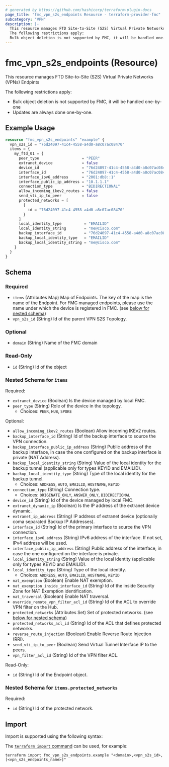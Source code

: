 ```yaml
---
# generated by https://github.com/hashicorp/terraform-plugin-docs
page_title: "fmc_vpn_s2s_endpoints Resource - terraform-provider-fmc"
subcategory: "VPN"
description: |-
  This resource manages FTD Site-to-Site (S2S) Virtual Private Networks (VPNs) Endpints
  The following restrictions apply:
  Bulk object deletion is not supported by FMC, it will be handled one-by-oneUpdates are always done one-by-one.
---
```


# fmc_vpn_s2s_endpoints (Resource)

This resource manages FTD Site-to-Site (S2S) Virtual Private Networks (VPNs) Endpints

The following restrictions apply:
  - Bulk object deletion is not supported by FMC, it will be handled one-by-one
  - Updates are always done one-by-one.

## Example Usage

```terraform
resource "fmc_vpn_s2s_endpoints" "example" {
  vpn_s2s_id = "76d24097-41c4-4558-a4d0-a8c07ac08470"
  items = {
    my_ftd_01 = {
      peer_type                   = "PEER"
      extranet_device             = false
      device_id                   = "76d24097-41c4-4558-a4d0-a8c07ac08470"
      interface_id                = "76d24097-41c4-4558-a4d0-a8c07ac08470"
      interface_ipv6_address      = "2001:db8::1"
      interface_public_ip_address = "10.1.1.1"
      connection_type             = "BIDIRECTIONAL"
      allow_incoming_ikev2_routes = false
      send_vti_ip_to_peer         = false
      protected_networks = [
        {
          id = "76d24097-41c4-4558-a4d0-a8c07ac08470"
        }
      ]
      local_identity_type          = "EMAILID"
      local_identity_string        = "me@cisco.com"
      backup_interface_id          = "76d24097-41c4-4558-a4d0-a8c07ac08470"
      backup_local_identity_type   = "EMAILID"
      backup_local_identity_string = "me@cisco.com"
    }
  }
}
```

<!-- schema generated by tfplugindocs -->
## Schema

### Required

- `items` (Attributes Map) Map of Endpoints. The key of the map is the name of the Endpoint.  For FMC managed endpoints, please use the name under which the device is registered in FMC. (see [below for nested schema](#nestedatt--items))
- `vpn_s2s_id` (String) Id of the parent VPN S2S Topology.

### Optional

- `domain` (String) Name of the FMC domain

### Read-Only

- `id` (String) Id of the object

<a id="nestedatt--items"></a>
### Nested Schema for `items`

Required:

- `extranet_device` (Boolean) Is the device managed by local FMC.
- `peer_type` (String) Role of the device in the topology.
  - Choices: `PEER`, `HUB`, `SPOKE`

Optional:

- `allow_incoming_ikev2_routes` (Boolean) Allow incoming IKEv2 routes.
- `backup_interface_id` (String) Id of the backup interface to source the VPN connection.
- `backup_interface_public_ip_address` (String) Public address of the backup interface, in case the one configured on the backup interface is private (NAT Address).
- `backup_local_identity_string` (String) Value of the local identity for the backup tunnel (applicable only for types KEYID and EMAILID).
- `backup_local_identity_type` (String) Type of the local identity for the backup tunnel.
  - Choices: `ADDRESS`, `AUTO`, `EMAILID`, `HOSTNAME`, `KEYID`
- `connection_type` (String) Connection type.
  - Choices: `ORIGINATE_ONLY`, `ANSWER_ONLY`, `BIDIRECTIONAL`
- `device_id` (String) Id of the device managed by local FMC.
- `extranet_dynamic_ip` (Boolean) Is the IP address of the extranet device dynamic.
- `extranet_ip_address` (String) IP address of extranet device (optionally coma separated Backup IP Addresses).
- `interface_id` (String) Id of the primary interface to source the VPN connection.
- `interface_ipv6_address` (String) IPv6 address of the interface. If not set, IPv4 address will be used.
- `interface_public_ip_address` (String) Public address of the interface, in case the one configured on the interface is private.
- `local_identity_string` (String) Value of the local identity (applicable only for types KEYID and EMAILID).
- `local_identity_type` (String) Type of the local identity.
  - Choices: `ADDRESS`, `AUTO`, `EMAILID`, `HOSTNAME`, `KEYID`
- `nat_exemption` (Boolean) Enable NAT exemption.
- `nat_exemption_inside_interface_id` (String) Id of the inside Security Zone for NAT Exemption identification.
- `nat_traversal` (Boolean) Enable NAT traversal.
- `override_remote_vpn_filter_acl_id` (String) Id of the ACL to override VPN filter on the Hub.
- `protected_networks` (Attributes Set) Set of protected networks. (see [below for nested schema](#nestedatt--items--protected_networks))
- `protected_networks_acl_id` (String) Id of the ACL that defines protected networks.
- `reverse_route_injection` (Boolean) Enable Reverse Route Injection (RRI).
- `send_vti_ip_to_peer` (Boolean) Send Virtual Tunnel Interface IP to the peers.
- `vpn_filter_acl_id` (String) Id of the VPN filter ACL.

Read-Only:

- `id` (String) Id of the Endpoint object.

<a id="nestedatt--items--protected_networks"></a>
### Nested Schema for `items.protected_networks`

Required:

- `id` (String) Id of the protected network.

## Import

Import is supported using the following syntax:

The [`terraform import` command](https://developer.hashicorp.com/terraform/cli/commands/import) can be used, for example:

```shell
terraform import fmc_vpn_s2s_endpoints.example "<domain>,<vpn_s2s_id>,[<vpn_s2s_endpoints_name>]"
```
